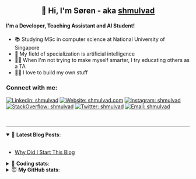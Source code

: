 <h2 align="center">
	👋 Hi, I'm Søren - aka <a href="https://shmulvad.com">shmulvad</a>
</h2>

#### I'm a Developer, Teaching Assistant and AI Student!
- 📚 Studying MSc in computer science at National University of Singapore
- 🧠 My field of specialization is artificial intelligence
- 👨‍🏫 When I'm not trying to make myself smarter, I try educating others as a TA
- 👨‍💻 I love to build my own stuff

### Connect with me:

[![Linkedin: shmulvad](https://img.shields.io/badge/shmulvad-blue?style=flat&logo=Linkedin&logoColor=white)][linkedin]
[![Website: shmulvad.com](https://img.shields.io/badge/shmulvad.com-47CCCC?&style=flat&logo=Google-Chrome&logoColor=white)][website]
[![Instagram: shmulvad](https://img.shields.io/badge/-@shmulvad-purple?style=flat&logo=Instagram&logoColor=white)][instagram]
[![StackOverflow: shmulvad](https://img.shields.io/badge/shmulvad-FE7A16?style=flat&logo=stack-overflow&logoColor=white)][stackOverflow]
[![Twitter: shmulvad](https://img.shields.io/badge/@shmulvad-1ca0f1?style=flat&logo=twitter&logoColor=white)][twitter]
[![Email: shmulvad](https://img.shields.io/badge/shmulvad-D14836?style=flat&logo=gmail&logoColor=white)][mail]

<br />

---

<details open>
 <summary>📕 <b>Latest Blog Posts</b>: </summary>

<br>

<!-- BLOG-POST-LIST:START -->
- [Why Did I Start This Blog](https://shmulvad.com/blog/why-did-start-this-blog)
<!-- BLOG-POST-LIST:END -->

</details>

<!-- --- -->

<details>
 <summary>🤖 <b>Coding stats</b>: </summary>

<br>

<!--START_SECTION:waka-->
**I'm a Night 🦉** 

```text
🌞 Morning    66 commits     ████░░░░░░░░░░░░░░░░░░░░░   16.79% 
🌆 Daytime    111 commits    ███████░░░░░░░░░░░░░░░░░░   28.24% 
🌃 Evening    100 commits    ██████░░░░░░░░░░░░░░░░░░░   25.45% 
🌙 Night      116 commits    ███████░░░░░░░░░░░░░░░░░░   29.52%

```


📊 **This Week I Spent My Time On** 

```text
💬 Programming Languages: 
HTML                     11 hrs 26 mins      █████████████░░░░░░░░░░░░   53.5% 
Python                   5 hrs 20 mins       ██████░░░░░░░░░░░░░░░░░░░   24.98% 
JavaScript               1 hr 41 mins        ██░░░░░░░░░░░░░░░░░░░░░░░   7.93% 
Other                    1 hr 36 mins        ██░░░░░░░░░░░░░░░░░░░░░░░   7.54% 
Text                     25 mins             ░░░░░░░░░░░░░░░░░░░░░░░░░   1.99%

🔥 Editors: 
VS Code                  17 hrs 47 mins      ████████████████████░░░░░   83.17% 
Sublime Text             2 hrs 16 mins       ██░░░░░░░░░░░░░░░░░░░░░░░   10.63% 
Zsh                      1 hr 19 mins        █░░░░░░░░░░░░░░░░░░░░░░░░   6.2%

🐱‍💻 Projects: 
dashboard                18 hrs 5 mins       █████████████████████░░░░   84.56% 
src                      2 hrs 41 mins       ███░░░░░░░░░░░░░░░░░░░░░░   12.56% 
Unknown Project          30 mins             ░░░░░░░░░░░░░░░░░░░░░░░░░   2.4% 
django-datatables-sample 3 mins              ░░░░░░░░░░░░░░░░░░░░░░░░░   0.28% 
Terminal                 2 mins              ░░░░░░░░░░░░░░░░░░░░░░░░░   0.2%

```


<!--END_SECTION:waka-->

</details>

<!-- --- -->

<details>
 <summary>😇 <b>My GitHub stats</b>: </summary>

<br>

<img align="left" alt="shmulvad's Github Stats" src="https://github-readme-stats.vercel.app/api?username=shmulvad&show_icons=true&hide_border=true" />

</details>



[website]: https://shmulvad.com
[twitter]: https://twitter.com/shmulvad
[linkedin]: https://linkedin.com/in/shmulvad
[instagram]: https://instagram.com/shmulvad
[stackOverflow]: https://stackoverflow.com/users/9248793/shmulvad
[mail]: mailto:shmulvad@gmail.com
[github]: https://github.com/shmulvad
